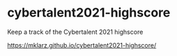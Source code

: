 # cybertalent2021-highscore
Keep a track of the Cybertalent 2021 highscore

https://mklarz.github.io/cybertalent2021-highscore/
